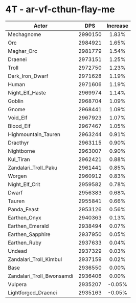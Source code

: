 # 4T - ar-vf-cthun-flay-me
| Actor | DPS | Increase |
|---|:---:|:---:|
|Mechagnome|2990150|1.83%|
|Orc|2984921|1.65%|
|Maghar_Orc|2981779|1.54%|
|Draenei|2973151|1.25%|
|Troll|2972750|1.23%|
|Dark_Iron_Dwarf|2971628|1.19%|
|Human|2971606|1.19%|
|Night_Elf_Haste|2969974|1.14%|
|Goblin|2968704|1.09%|
|Gnome|2968441|1.09%|
|Void_Elf|2967923|1.07%|
|Blood_Elf|2967467|1.05%|
|Highmountain_Tauren|2963244|0.91%|
|Dracthyr|2963115|0.90%|
|Nightborne|2963007|0.90%|
|Kul_Tiran|2962421|0.88%|
|Zandalari_Troll_Paku|2961441|0.85%|
|Worgen|2960912|0.83%|
|Night_Elf_Crit|2959582|0.78%|
|Dwarf|2956383|0.68%|
|Tauren|2955841|0.66%|
|Panda_Feast|2953126|0.56%|
|Earthen_Onyx|2940363|0.13%|
|Earthen_Emerald|2938494|0.07%|
|Earthen_Sapphire|2937950|0.05%|
|Earthen_Ruby|2937633|0.04%|
|Undead|2937329|0.03%|
|Zandalari_Troll_Kimbul|2937159|0.02%|
|Base|2936550|0.00%|
|Zandalari_Troll_Bwonsamdi|2936406|0.00%|
|Vulpera|2935207|-0.05%|
|Lightforged_Draenei|2935163|-0.05%|
